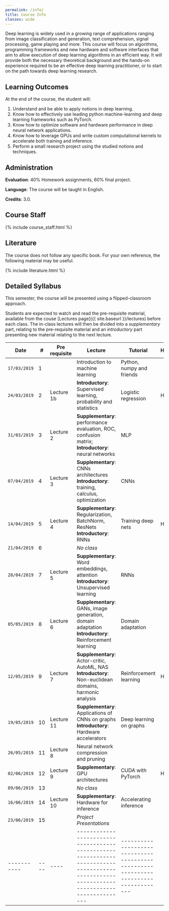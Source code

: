 ```yaml
---
permalink: /info/
title: Course Info
classes: wide
---
```


Deep learning is widely used in a growing range of applications ranging from
image classification and generation, text comprehension, signal processing, game
playing and more. This course will focus on algorithms, programming frameworks
and new hardware and software interfaces that aim to allow execution of deep
learning algorithms in an efficient way. It will provide both the necessary
theoretical background and the hands-on experience required to be an effective
deep learning practitioner, or to start on the path towards deep learning
research.

## Learning Outcomes

At the end of the course, the student will:

1.	Understand and be able to apply notions in deep learning.
1.	Know how to effectively use leading python machine-learning and deep
    learning frameworks such as PyTorch.
1.	Know how to optimize software and hardware performance in deep neural
    network applications.
1.	Know how to leverage GPUs and write custom computational kernels to
    accelerate both training and inference.
1.	Perform a small research project using the studied notions and techniques.


## Administration

**Evaluation**: 40% Homework assignments, 60% final project.

**Language**: The course will be taught in English.

**Credits**: 3.0.

## Course Staff

{% include course_staff.html %}

## Literature

The course does not follow any specific book. For your own reference, the
following material may be useful.

{% include literature.html %}

## Detailed Syllabus

This semester, the course will be presented using a flipped-classroom approach.

Students are expected to watch and read the pre-requisite material, available
from the couse [Lectures page]({{ site.baseurl }}/lectures) before each class.
The in-class lectures will then be divided into a *supplementary* part, relating
to the pre-requisite material and an *introductory* part presenting new material
relating to the next lecture.


| Date         | #    | Pre requisite | Lecture                                                                                                                                 | Tutorial                                                                            | Homework   |
| -----------  | ---- | ----          | --------------------------------------------------------------------------------------------------------------------------------------- | ----------------------------------------------------------------------------------- | ---------- |
| `17/03/2019` | 1    |               | Introduction to machine learning                                                                                                        | Python, numpy and friends                                                           |            |
| `24/03/2019` | 2    | Lecture 1b    | **Introductory**: Supervised learning, probability and statistics                                                                       | Logistic regression                                                                 | HW1        |
| `31/03/2019` | 3    | Lecture 2     | **Supplementary**:  performance evaluation, ROC, confusion matrix;<br>**Introductory**: neural networks                                 | MLP                                                                                 |            |
| `07/04/2019` | 4    | Lecture 3     | **Supplementary**: CNNs architectures<br>**Introductory**: training, calculus, optimization                                             | CNNs                                                                                |            |
| `14/04/2019` | 5    | Lecture 4     | **Supplementary**: Regularization, BatchNorm, ResNets<br>**Introductory**: RNNs                                                         | Training deep nets                                                                  | HW2        |
| `21/04/2019` | 6    |               | *No class*                                                                                                                              |                                                                                     |            |
| `28/04/2019` | 7    | Lecture 5     | **Supplementary**: Word embeddings, attention<br>**Introductory**: Unsupervised learning                                                | RNNs                                                                                |            |
| `05/05/2019` | 8    | Lecture 6     | **Supplementary**: GANs, image generation, domain adaptation<br>**Introductory**: Reinforcement learning                                | Domain adaptation                                                                   |            |
| `12/05/2019` | 9    | Lecture 7     | **Supplementary**: Actor-critic, AutoML, NAS<br>**Introductory**: Non-euclidean domains, harmonic analysis                              | Reinforcement learning                                                              | HW3        |
| `19/05/2019` | 10   | Lecture 11    | **Supplementary**: Applications of CNNs on graphs<br>**Introductory**: Hardware accelerators                                            | Deep learning on graphs                                                             |            |
| `26/05/2019` | 11   | Lecture 8     | Neural network compression and pruning                                                                                                  |                                                                                     |            |
| `02/06/2019` | 12   | Lecture 9     | **Supplementary**: GPU architectures                                                                                                    | CUDA with PyTorch                                                                   | HW4        |
| `09/06/2019` | 13   |               | *No class*                                                                                                                              |                                                                                     |            |
| `16/06/2019` | 14   | Lecture 10    | **Supplementary**: Hardware for inference                                                                                               | Accelerating inference                                                              |            |
| `23/06/2019` | 15   |               | *Project Presentations*                                                                                                                 |                                                                                     |            |
| -----------  | ---- | ----          | --------------------------------------------------------------------------------------------------------------------------------------- | ----------------------------------------------------------------------------------- |            |

